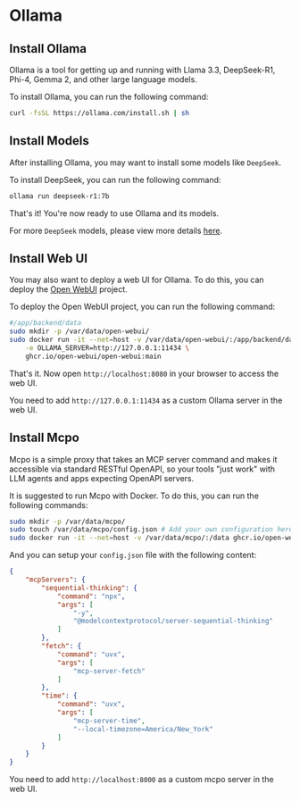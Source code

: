 # Ollama

## Install Ollama

Ollama is a tool for getting up and running with Llama 3.3, DeepSeek-R1, Phi-4, Gemma 2, and other large language models.

To install Ollama, you can run the following command:

```bash
curl -fsSL https://ollama.com/install.sh | sh
```

## Install Models

After installing Ollama, you may want to install some models like `DeepSeek`.

To install DeepSeek, you can run the following command:

```bash
ollama run deepseek-r1:7b
```

That's it! You're now ready to use Ollama and its models.

For more `DeepSeek` models, please view more details [here](https://ollama.com/library/deepseek-r1:7b).

## Install Web UI

You may also want to deploy a web UI for Ollama. To do this, you can deploy the [Open WebUI](https://github.com/open-webui/open-webui) project.

To deploy the Open WebUI project, you can run the following command:

```bash
#/app/backend/data
sudo mkdir -p /var/data/open-webui/
sudo docker run -it --net=host -v /var/data/open-webui/:/app/backend/data \
    -e OLLAMA_SERVER=http://127.0.0.1:11434 \
    ghcr.io/open-webui/open-webui:main
```

That's it. Now open `http://localhost:8080` in your browser to access the web UI.

You need to add `http://127.0.0.1:11434` as a custom Ollama server in the web UI.

## Install Mcpo

Mcpo is a simple proxy that takes an MCP server command and makes it accessible via standard RESTful OpenAPI, so your tools "just work" with LLM agents and apps expecting OpenAPI servers.

It is suggested to run Mcpo with Docker. To do this, you can run the following commands:

```bash
sudo mkdir -p /var/data/mcpo/
sudo touch /var/data/mcpo/config.json # Add your own configuration here.
sudo docker run -it --net=host -v /var/data/mcpo/:/data ghcr.io/open-webui/mcpo:main mcpo --config /data/config.json
```

And you can setup your `config.json` file with the following content:

```json
{
    "mcpServers": {
        "sequential-thinking": {
            "command": "npx",
            "args": [
                "-y",
                "@modelcontextprotocol/server-sequential-thinking"
            ]
        },
        "fetch": {
            "command": "uvx",
            "args": [
                "mcp-server-fetch"
            ]
        },
        "time": {
            "command": "uvx",
            "args": [
                "mcp-server-time",
                "--local-timezone=America/New_York"
            ]
        }
    }
}
```

You need to add `http://localhost:8000` as a custom mcpo server in the web UI.

